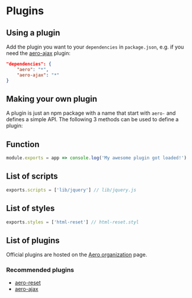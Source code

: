 # Plugins

## Using a plugin

Add the plugin you want to your `dependencies` in `package.json`, e.g. if you need the [aero-ajax](https://github.com/aerojs/aero-ajax) plugin:

```json
"dependencies": {
	"aero": "*",
    "aero-ajax": "*"
}
```

## Making your own plugin
A plugin is just an npm package with a name that start with `aero-` and defines a simple API. The following 3 methods can be used to define a plugin:

## Function
```js
module.exports = app => console.log('My awesome plugin got loaded!')
```

## List of scripts
```js
exports.scripts = ['lib/jquery'] // lib/jquery.js
```

## List of styles
```js
exports.styles = ['html-reset'] // html-reset.styl
```

## List of plugins

Official plugins are hosted on the [Aero organization](https://github.com/aerojs) page.

### Recommended plugins

* [aero-reset](https://github.com/aerojs/aero-reset)
* [aero-ajax](https://github.com/aerojs/aero-ajax)
